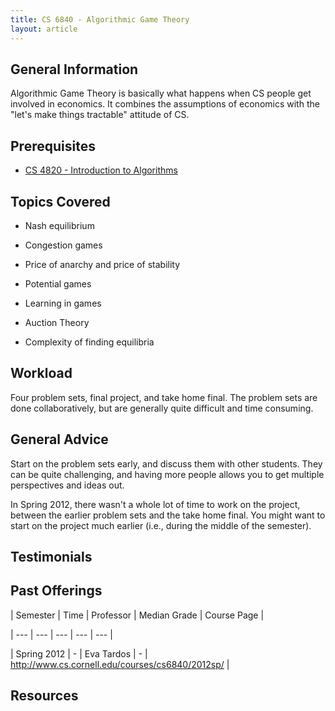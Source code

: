```yaml
---
title: CS 6840 - Algorithmic Game Theory
layout: article
---
```




## General Information

Algorithmic Game Theory is basically what happens when CS people get involved in economics. It combines the assumptions of economics with the "let's make things tractable" attitude of CS.



## Prerequisites

 - [CS 4820 - Introduction to Algorithms](https://github.com/mrkev/Official-CS-Wiki/blob/master/classes/CS4820.md)



## Topics Covered

 - Nash equilibrium

 - Congestion games

 - Price of anarchy and price of stability

 - Potential games

 - Learning in games

 - Auction Theory

 - Complexity of finding equilibria



## Workload

Four problem sets, final project, and take home final. The problem sets are done collaboratively, but are generally quite difficult and time consuming.



## General Advice

Start on the problem sets early, and discuss them with other students. They can be quite challenging, and having more people allows you to get multiple perspectives and ideas out.



In Spring 2012, there wasn't a whole lot of time to work on the project, between the earlier problem sets and the take home final. You might want to start on the project much earlier (i.e., during the middle of the semester).



## Testimonials



## Past Offerings

| Semester | Time | Professor | Median Grade | Course Page |

| --- | --- | --- | --- | --- |

| Spring 2012 | - | Eva Tardos | - | http://www.cs.cornell.edu/courses/cs6840/2012sp/ |



## Resources


